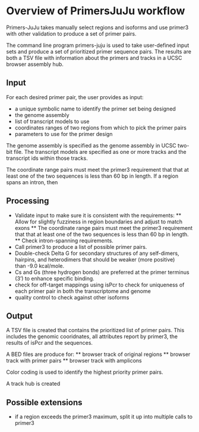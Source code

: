 # Overview of PrimersJuJu workflow

Primers-JuJu takes manually select regions and isoforms and use
primer3 with other validation to produce a set of primer pairs.

The command line program primers-juju is used to take user-defined input sets
and produce a set of prioritized primer sequence pairs.  The results are both
a TSV file with information about the primers and tracks in a UCSC browser
assembly hub.

## Input

For each desired primer pair, the user provides as input:

* a unique symbolic name to identify the primer set being designed
* the genome assembly
* list of transcript models to use
* coordinates ranges of two regions from which to pick the primer pairs
* parameters to use for the primer design

The genome assembly is specified as the genome assembly in UCSC two-bit
file.  The transcript models are specified as one or more tracks and the
transcript ids within those tracks.

The coordinate range pairs must meet the primer3 requirement that that at
least one of the two sequences is less than 60 bp in length.  If a region
spans an intron, then 

## Processing

* Validate input to make sure it is consistent with the requirements:
** Allow for slightly fuzziness in region boundaries and adjust to match exons
** The coordinate range pairs must meet the primer3 requirement that that at least one of the two sequences is less than 60 bp in length.
** Check intron-spanning requirements.
* Call primer3 to produce a list of possible primer pairs.
* Double-check Delta G for secondary structures of any self-dimers, hairpins, and heterodimers that should be weaker (more positive) than -9.0 kcal/mole.
* Cs and Gs (three hydrogen bonds) are preferred at the primer terminus (3’) to enhance specific binding.
* check for off-target mappings using isPcr to check for uniqueness of each primer pair in both the transcriptome and genome
* quality control to check against other isoforms

## Output

A TSV file is created that contains the prioritized list of primer pairs.
This includes the genomic cooridnates, all attributes report by primer3,
the results of isPcr and the sequences.

A BED files are produce for:
** browser track of original regions
** browser track with primer pairs
** browser track with amplicons

Color coding is used to identify the highest priority primer pairs.

A track hub is created

## Possible extensions
* if a region exceeds the primer3 maximum, split it up into multiple calls to primer3

